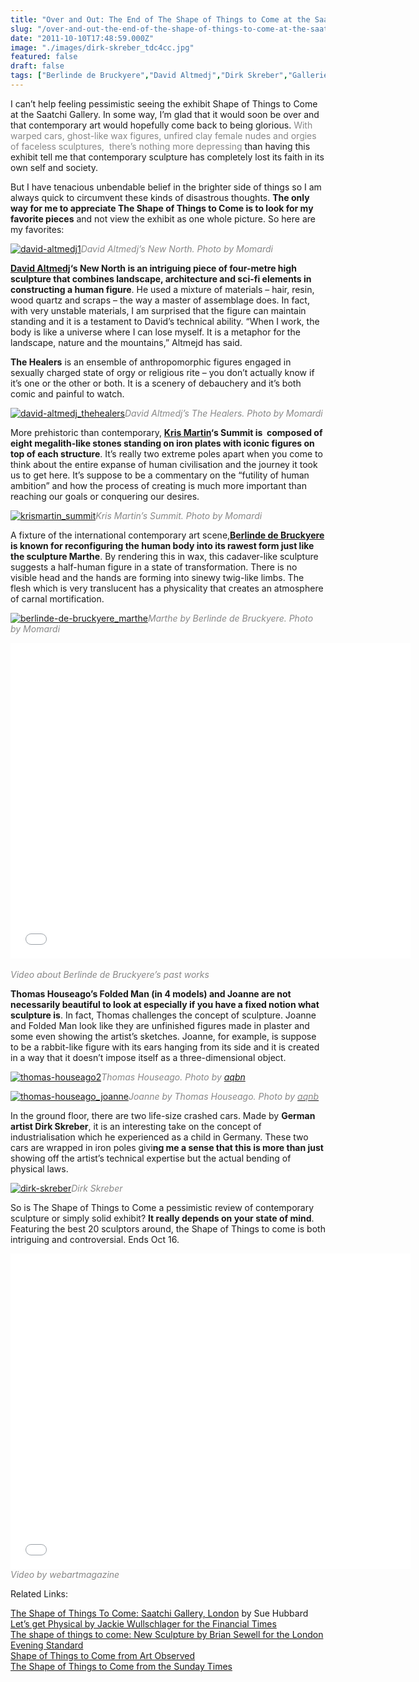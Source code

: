 ```yaml
---
title: "Over and Out: The End of The Shape of Things to Come at the Saatchi"
slug: "/over-and-out-the-end-of-the-shape-of-things-to-come-at-the-saatchi"
date: "2011-10-10T17:48:59.000Z"
image: "./images/dirk-skreber_tdc4cc.jpg"
featured: false
draft: false
tags: ["Berlinde de Bruckyere","David Altmedj","Dirk Skreber","Galleries","Kris Martin","Thomas Houseago"]
---
```



I can’t help feeling pessimistic seeing the exhibit Shape of Things to Come at the Saatchi Gallery. In some way, I’m glad that it would soon be over and that contemporary art would hopefully come back to being glorious. <span style="color: #888888;">With warped cars, ghost-like wax figures, unfired clay female nudes and orgies of faceless sculptures,  there’s nothing more depressing</span> than having this exhibit tell me that contemporary sculpture has completely lost its faith in its own self and society.

But I have tenacious unbendable belief in the brighter side of things so I am always quick to circumvent these kinds of disastrous thoughts. **The only way for me to appreciate The Shape of Things to Come is to look for my favorite pieces** and not view the exhibit as one whole picture. So here are my favorites:

[![](./images/david-altmedj1_nijyvb.jpg "david-altmedj1")](./images/david-altmedj1_nijyvb.jpg)<span style="color: #888888;">*David Altmedj’s New North. Photo by Momardi*</span>

**[David Altmedj](http://www.guardian.co.uk/artanddesign/2008/oct/23/david-altmejd "David Altmedj: Guardian")‘s New North is an intriguing piece of four-metre high sculpture that combines landscape, architecture and sci-fi elements in constructing a human figure**. He used a mixture of materials – hair, resin, wood quartz and scraps – the way a master of assemblage does. In fact, with very unstable materials, I am surprised that the figure can maintain standing and it is a testament to David’s technical ability. “When I work, the body is like a universe where I can lose myself. It is a metaphor for the landscape, nature and the mountains,” Altmejd has said.

**The Healers** is an ensemble of anthropomorphic figures engaged in sexually charged state of orgy or religious rite – you don’t actually know if it’s one or the other or both. It is a scenery of debauchery and it’s both comic and painful to watch.

[![](./images/david-altmedj_thehealers_y5xcd5.jpg "david-altmedj_thehealers")](./images/david-altmedj_thehealers_y5xcd5.jpg)<span style="color: #888888;">*David Altmedj’s The Healers. Photo by Momardi*</span>

More prehistoric than contemporary, **[Kris Martin](http://www.whitecube.com/artists/k_martin/ "Kris Martin: White Cube")‘s Summit is  composed of eight megalith-like stones standing on iron plates with iconic figures on top of each structure**. It’s really two extreme poles apart when you come to think about the entire expanse of human civilisation and the journey it took us to get here. It’s suppose to be a commentary on the “futility of human ambition” and how the process of creating is much more important than reaching our goals or conquering our desires.

[![](./images/krismartin_summit_xxfgm7.jpg "krismartin_summit")](./images/krismartin_summit_xxfgm7.jpg)*<span style="color: #888888;">Kris Martin’s Summit. Photo by Momardi</span>*

A fixture of the international contemporary art scene,**[Berlinde de Bruckyere](http://www.google.co.uk/url?sa=t&source=web&cd=3&ved=0CC0QFjAC&url=http%3A%2F%2Fjustinfitzpatrick.wordpress.com%2F2009%2F04%2F07%2Fberlinde-bruckyere-at-hauser-wirth%2F&rct=j&q=berlinde%20de%20bruckyere%20&ei=ePCRTpq2D8WGhQfe8JDnDw&usg=AFQjCNG4K_mViYeNZ_5pjjtii21dz7zqQA&cad=rja "Berlinde de Bruckyere: Hauser and Wirth") is known for reconfiguring the human body into its rawest form just like the sculpture Marthe**. By rendering this in wax, this cadaver-like sculpture suggests a half-human figure in a state of transformation. There is no visible head and the hands are forming into sinewy twig-like limbs. The flesh which is very translucent has a physicality that creates an atmosphere of carnal mortification.

[![](./images/berlinde-de-bruckyere_marthe_wdhmr3.jpg "berlinde-de-bruckyere_marthe")](./images/berlinde-de-bruckyere_marthe_wdhmr3.jpg)*<span style="color: #888888;">Marthe by Berlinde de Bruckyere. Photo by Momardi  
</span>*

<span class="youtube"><iframe allowfullscreen="" class="youtube-player" frameborder="0" height="505" src="//www.youtube.com/embed/Ve8m5Z8iKZg?wmode=transparent&fs=1&hl=en&modestbranding=1&iv_load_policy=3&showsearch=0&rel=0&theme=dark" title="YouTube video player" type="text/html" width="640"></iframe></span>*<span style="color: #888888;">  
Video about Berlinde de Bruckyere’s past works  
</span>*

**Thomas Houseago’s Folded Man (in 4 models) and Joanne are not necessarily beautiful to look at especially if you have a fixed notion what sculpture is**. In fact, Thomas challenges the concept of sculpture. Joanne and Folded Man look like they are unfinished figures made in plaster and some even showing the artist’s sketches. Joanne, for example, is suppose to be a rabbit-like figure with its ears hanging from its side and it is created in a way that it doesn’t impose itself as a three-dimensional object.

[![](./images/thomas-houseago2_qlne3b.jpg "thomas-houseago2")](./images/thomas-houseago2_qlne3b.jpg)*<span style="color: #888888;">Thomas Houseago. Photo by [aqbn](http://www.flickr.com/photos/aqnb/5810190010/in/photostream/ "aqbn: thomas houseago")  
</span>*

[![](./images/thomas-houseago_joanne_mtkmb7.jpg "thomas-houseago_joanne")](./images/thomas-houseago_joanne_mtkmb7.jpg)<span style="color: #888888;">*Joanne by Thomas Houseago. Photo by [<span style="color: #888888;">aqnb</span>](http://www.flickr.com/photos/aqnb/5809633239/in/photostream/ "aqnb: thomas houseago")*</span>

In the ground floor, there are two life-size crashed cars. Made by **German artist Dirk Skreber**, it is an interesting take on the concept of industrialisation which he experienced as a child in Germany. These two cars are wrapped in iron poles givi**ng me a sense that this is more than just** showing off the artist’s technical expertise but the actual bending of physical laws.

[![](./images/dirk-skreber_tdc4cc.jpg "dirk-skreber")](./images/dirk-skreber_tdc4cc.jpg)*<span style="color: #888888;">Dirk Skreber</span>*

So is The Shape of Things to Come a pessimistic review of contemporary sculpture or simply solid exhibit? **It really depends on your state of mind**. Featuring the best 20 sculptors around, the Shape of Things to come is both intriguing and controversial. Ends Oct 16.

<span class="youtube"><iframe allowfullscreen="" class="youtube-player" frameborder="0" height="505" src="//www.youtube.com/embed/nAp5_5rCirg?wmode=transparent&fs=1&hl=en&modestbranding=1&iv_load_policy=3&showsearch=0&rel=0&theme=dark" title="YouTube video player" type="text/html" width="640"></iframe></span>  
*<span style="color: #888888;">Video by webartmagazine</span>*

Related Links:

[The Shape of Things To Come: Saatchi Gallery, London](http://www.3quarksdaily.com/3quarksdaily/2011/07/the-shape-of-things-to-come-saatchi-gallery-london.html) by Sue Hubbard[  
Let’s get Physical by Jackie Wullschlager for the Financial Times](http://www.ft.com/cms/s/2/d452e012-87e5-11e0-a6de-00144feabdc0.html#axzz1NutrLvTC "Jackie Wullschlager for the Financial Times")  
[The shape of things to come: New Sculpture by Brian Sewell for the London Evening Standard](http://www.thisislondon.co.uk/arts/review-23955734-the-shape-of-things-to-come-new-sculpture.do "Brian Sewell: Shape of Things to Come") [  
Shape of Things to Come from Art Observed](http://artobserved.com/2011/08/go-see-london-shape-of-things-to-come-new-sculpture-at-saatchi-gallery-through/ "Art Observed: Shape of Things to Come") [  
The Shape of Things to Come from the Sunday Times](http://www.saatchi-gallery.co.uk/current/timesonline_sottc.jpg "Times Online: Saatchi")



